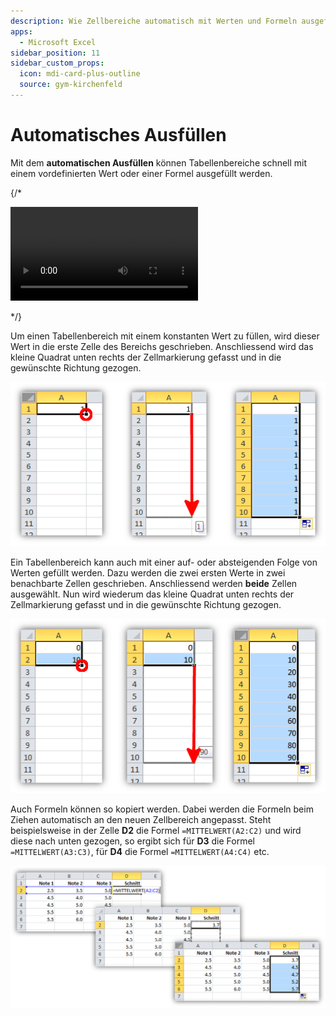 ```yaml
---
description: Wie Zellbereiche automatisch mit Werten und Formeln ausgefüllt werden können.
apps:
  - Microsoft Excel
sidebar_position: 11
sidebar_custom_props:
  icon: mdi-card-plus-outline
  source: gym-kirchenfeld
---
```


# Automatisches Ausfüllen




Mit dem **automatischen Ausfüllen** können Tabellenbereiche schnell mit einem vordefinierten Wert oder einer Formel ausgefüllt werden.

{/*

<vue-plyr>
  <video controls>
    <source src="./auto-ausfuellen.mp4" type="video/mp4"/>
  </video>
</vue-plyr>

*/}


Um einen Tabellenbereich mit einem konstanten Wert zu füllen, wird dieser Wert in die erste Zelle des Bereichs geschrieben. Anschliessend wird das kleine Quadrat unten rechts der Zellmarkierung gefasst und in die gewünschte Richtung gezogen.

![Automatisches Ausfüllen mit einem konstanten Wert](./fill.png)

Ein Tabellenbereich kann auch mit einer auf- oder absteigenden Folge von Werten gefüllt werden. Dazu werden die zwei ersten Werte in zwei benachbarte Zellen geschrieben. Anschliessend werden **beide** Zellen ausgewählt. Nun wird wiederum das kleine Quadrat unten rechts der Zellmarkierung gefasst und in die gewünschte Richtung gezogen.

![Automatisches Ausfüllen mit einer Differenz](./fill-diff.png)

Auch Formeln können so kopiert werden. Dabei werden die Formeln beim Ziehen automatisch an den neuen Zellbereich angepasst. Steht beispielsweise in der Zelle **D2** die Formel `=MITTELWERT(A2:C2)` und wird diese nach unten gezogen, so ergibt sich für **D3** die Formel `=MITTELWERT(A3:C3)`, für **D4** die Formel `=MITTELWERT(A4:C4)` etc.

![Automatisches Ausfüllen mit einer Formel](./fill-formula.png)
